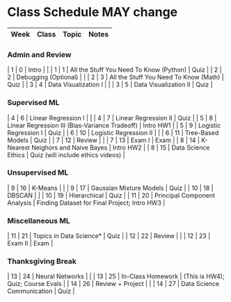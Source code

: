 # Class Schedule MAY change

| **Week**                        | **Class** | **Topic**                                      | **Notes**                                    |
|---------------------------------|-----------|------------------------------------------------|----------------------------------------------|
### Admin and Review
| 1                               | 0         | Intro                                          |                                              |
| 1                               | 1         | All the Stuff You Need To Know (Python)        | Quiz                                         |
| 2                               | 2         | Debugging (Optional)                           |                                              |
| 2                               | 3         | All the Stuff You Need To Know (Math)          | Quiz                                         |
| 3                               | 4         | Data Visualization I                           |                                              |
| 3                               | 5         | Data Visualization II                          | Quiz                                         |
### Supervised ML
| 4                               | 6         | Linear Regression I                            |                                              |
| 4                               | 7         | Linear Regression II                           | Quiz                                         |
| 5                               | 8         | Linear Regression III (Bias-Variance Tradeoff) | Intro HW1                                    |
| 5                               | 9         | Logistic Regression I                          | Quiz                                         |
| 6                               | 10        | Logistic Regression II                         |                                              |
| 6                               | 11        | Tree-Based Models                              | Quiz                                         |
| 7                               | 12        | Review                                         |                                              |
| 7                               | 13        | Exam I                                         | Exam                                         |
| 8                               | 14        | K-Nearest Neighors and Naive Bayes             | Intro HW2                                    |
| 8                               | 15        | Data Science Ethics                            | Quiz (will include ethics videos)            |
### Unsupervised ML
| 9                               | 16        | K-Means                                        |                                              |
| 9                               | 17        | Gaussian Mixture Models                        | Quiz                                         |
| 10                              | 18        | DBSCAN                                         |                                              |
| 10                              | 19        | Hierarchical                                   | Quiz                                         |
| 11                              | 20        | Principal Component Analysis                   | Finding Dataset for Final Project; Intro HW3 |
### Miscellaneous ML
| 11                              | 21        | Topics in Data Science*                        | Quiz                                         |
| 12                              | 22        | Review                                         |                                              |
| 12                              | 23        | Exam II                                        | Exam                                         |
### **Thanksgiving Break**
| 13                              | 24        | Neural Networks                                |                                              |
| 13                              | 25        | In-Class Homework                              | (This is HW4); Quiz; Course Evals            |
| 14                              | 26        | Review + Project                               |                                              |
| 14                              | 27        | Data Science Communication                     | Quiz                                         |